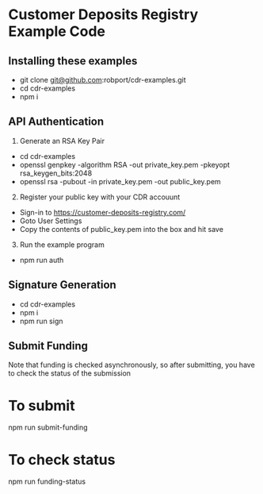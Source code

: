 # Customer Deposits Registry Example Code

## Installing these examples
- git clone git@github.com:robport/cdr-examples.git
- cd cdr-examples
- npm i

## API Authentication

1. Generate an RSA Key Pair
- cd cdr-examples
- openssl genpkey -algorithm RSA -out private_key.pem -pkeyopt rsa_keygen_bits:2048
- openssl rsa -pubout -in private_key.pem -out public_key.pem

2. Register your public key with your CDR accouunt
- Sign-in to https://customer-deposits-registry.com/
- Goto User Settings
- Copy the contents of public_key.pem into the box and hit save

3. Run the example program
- npm run auth

## Signature Generation

- cd cdr-examples
- npm i
- npm run sign

## Submit Funding

Note that funding is checked asynchronously, so after submitting, you have to check the status of the submission

# To submit
npm run submit-funding

# To check status
npm run funding-status



